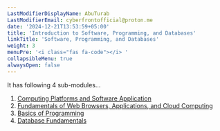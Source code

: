 ```yaml
---
LastModifierDisplayName: AbuTurab
LastModifierEmail: cyberfrontofficial@proton.me
date: '2024-12-21T13:53:59+05:00'
title: 'Introduction to Software, Programming, and Databases'
linkTitle: 'Software, Programming, and Databases'
weight: 3
menuPre: '<i class="fas fa-code"></i> '
collapsibleMenu: true
alwaysOpen: false
---
```


It has following 4 sub-modules...

1. [Computing Platforms and Software Application](/it-fundamentals/ibm-it-support/intro-to-software-programming-and-databases/computing-platforms-and-software-application)
2. [Fundamentals of Web Browsers, Applications, and Cloud Computing](/it-fundamentals/ibm-it-support/intro-to-software-programming-and-databases/fundamentals-of-web-browsers-applications-and-cloud-computing)
3. [Basics of Programming](/it-fundamentals/ibm-it-support/intro-to-software-programming-and-databases/basics-of-programming)
4. [Database Fundamentals](/it-fundamentals/ibm-it-support/intro-to-software-programming-and-databases/database-fundamentals)
